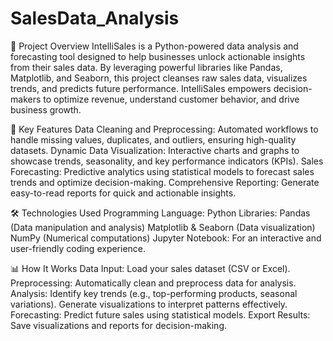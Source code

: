 # SalesData_Analysis

📌 Project Overview
IntelliSales is a Python-powered data analysis and forecasting tool designed to help businesses unlock actionable insights from their sales data. By leveraging powerful libraries like Pandas, Matplotlib, and Seaborn, this project cleanses raw sales data, visualizes trends, and predicts future performance. IntelliSales empowers decision-makers to optimize revenue, understand customer behavior, and drive business growth.

🚀 Key Features
Data Cleaning and Preprocessing: Automated workflows to handle missing values, duplicates, and outliers, ensuring high-quality datasets.
Dynamic Data Visualization: Interactive charts and graphs to showcase trends, seasonality, and key performance indicators (KPIs).
Sales Forecasting: Predictive analytics using statistical models to forecast sales trends and optimize decision-making.
Comprehensive Reporting: Generate easy-to-read reports for quick and actionable insights.

🛠️ Technologies Used
Programming Language: Python
Libraries:
Pandas (Data manipulation and analysis)
Matplotlib & Seaborn (Data visualization)
NumPy (Numerical computations)
Jupyter Notebook: For an interactive and user-friendly coding experience.

📊 How It Works
Data Input: Load your sales dataset (CSV or Excel).
Preprocessing: Automatically clean and preprocess data for analysis.
Analysis:
Identify key trends (e.g., top-performing products, seasonal variations).
Generate visualizations to interpret patterns effectively.
Forecasting: Predict future sales using statistical models.
Export Results: Save visualizations and reports for decision-making.
